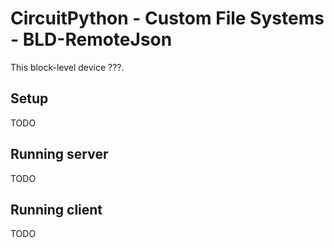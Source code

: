 # CircuitPython - Custom File Systems - BLD-RemoteJson
This block-level device ???.

## Setup
TODO

## Running server
TODO

## Running client
TODO
